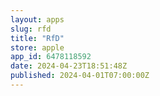 ```yaml
---
layout: apps
slug: rfd
title: "RfD"
store: apple
app_id: 6478118592
date: 2024-04-23T18:51:48Z
published: 2024-04-01T07:00:00Z
---
```

